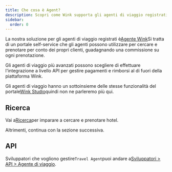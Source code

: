 ```yaml
---
title: Che cosa è Agent?
description: Scopri come Wink supporta gli agenti di viaggio registrati.
sidebar:
  order: 0
---
```

La nostra soluzione per gli agenti di viaggio registrati è[Agente Wink](https://agent.wink.travel)Si tratta di un portale self-service che gli agenti possono utilizzare per cercare e prenotare per conto dei propri clienti, guadagnando una commissione su ogni prenotazione.

Gli agenti di viaggio più avanzati possono scegliere di effettuare l'integrazione a livello API per gestire pagamenti e rimborsi al di fuori della piattaforma Wink.

Gli agenti di viaggio hanno un sottoinsieme delle stesse funzionalità del portale[Wink Studio](/studio/what-is-studio)quindi non ne parleremo più qui.

## Ricerca

Vai a[Ricerca](/studio/search)per imparare a cercare e prenotare hotel.

Altrimenti, continua con la sezione successiva.

## API

Sviluppatori che vogliono gestire`Travel Agent`puoi andare a[Sviluppatori > API > Agente di viaggio](/developers/apis/#travel-agent-api).

